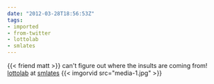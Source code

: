 ```yaml
---
date: "2012-03-28T18:56:53Z"
tags:
- imported
- from-twitter
- lottolab
- smlates
---
```

{{< friend matt >}} can't figure out where the insults are coming from! [lottolab](/tags/lottolab) at [smlates](/tags/smlates) {{< imgorvid src="media-1.jpg" >}}
